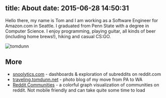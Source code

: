 title: About
date: 2015-06-28 14:50:31
---

Hello there, my name is Tom and I am working as a Software Engineer for Amazon.com in Seattle. I graduated from Penn State with a degree in Computer Science. I enjoy programming, playing guitar, all kinds of beer (including home brews!), hiking and casual CS:GO.

![tomdunn](http://www.gravatar.com/avatar/fafd713b6c9890d1066b93a9155950a0.jpg?size=300)

## More
* [snoolytics.com](http://snoolytics.com) - dashboards & exploration of subreddits on reddit.com
* [traveling.tomdunn.net](http://traveling.tomdunn.net) - photo blog of my move from PA to WA
* [Reddit Communities](tomdunn.github.io/reddit-community-graph/graph.html) - a colorful graph visualization of communities on reddit. Not mobile friendly and can take quite some time to load
